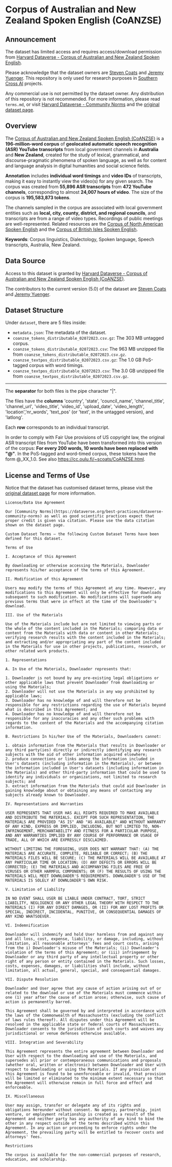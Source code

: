 # Corpus of Australian and New Zealand Spoken English (CoANZSE)

## Announcement

The dataset has limited access and requires access/download permission from [Harvard Dataverse - Corpus of Australian and New Zealand Spoken English](https://doi.org/10.7910/DVN/GW35AK).

Please acknowledge that the dataset owners are [Steven Coats](https://cc.oulu.fi/~scoats/) and [Jeremy Yuenger](https://www.iq.harvard.edu/people/jeremy-yuenger). This repository is only used for research purposes in [Southern Cross AI](https://github.com/southern-cross-ai) projects.

Any commercial use is not permitted by the dataset owner. Any distribution of this repository is not recommended. For more information, please read `terms.md`, or visit [Harvard Dataverse - Community Norms](https://dataverse.org/best-practices/dataverse-community-norms) and the [original dataset page]( https://doi.org/10.7910/DVN/GW35AK).

## Overview

The [Corpus of Australian and New Zealand Spoken English (CoANZSE)](https://dataverse.harvard.edu/dataset.xhtml?persistentId=doi%3A10.7910%2FDVN%2FGW35AK) is a **196-million-word corpus** of **geolocated automatic speech recognition (ASR) YouTube transcripts** from local government channels in **Australia** and **New Zealand**, created for the study of lexical, grammatical, and discourse-pragmatic phenomena of spoken language, as well as for content and language analysis in digital humanities and social science fields. 

**Annotation** includes **individual word timings** and **video IDs** of transcripts, making it easy to instantly view the video(s) for any given search. The corpus was created from **55,896 ASR transcripts** from **472 YouTube channels**, corresponding to almost **24,007 hours of video**. The size of the corpus is **195,583,873 tokens**. 

The channels sampled in the corpus are associated with local government entities such as **local, city, county, district, and regional councils**, and transcripts are from a range of video types. Recordings of public meetings are well-represented. Related resources are the [Corpus of North American Spoken English](https://dataverse.harvard.edu/dataset.xhtml?persistentId=doi:10.7910/DVN/X8QJJV) and the [Corpus of British Isles Spoken English](https://dataverse.harvard.edu/dataset.xhtml?persistentId=doi:10.7910/DVN/UGIIWD).

**Keywords**: Corpus linguistics, Dialectology, Spoken language, Speech transcripts, Australia, New Zealand.

## Data Source

Access to this dataset is granted by [Harvard Dataverse - Corpus of Australian and New Zealand Spoken English (CoANZSE)](https://dataverse.harvard.edu/dataset.xhtml?persistentId=doi%3A10.7910%2FDVN%2FGW35AK). 

The contributors to the current version (5.0) of the dataset are [Steven Coats](https://cc.oulu.fi/~scoats/) and [Jeremy Yuenger](https://www.iq.harvard.edu/people/jeremy-yuenger).

## Dataset Structure

Under `dataset`, there are 5 files inside:

- `metadata.json`: The metadata of the dataset.
- `coanzse_tokens_distributable_02072023.csv.gz`: The 303 MB untagged corpus.
- `coanzse_tokens_distributable_02072023.csv`: The 963 MB unzipped file from `coanzse_tokens_distributable_02072023.csv.gz`.
- `coanzse_textpos_distributable_02072023.csv.gz`: The 1.0 GB PoS-tagged corpus with word timings.
- `coanzse_textpos_distributable_02072023.csv`: The 3.0 GB unzipped file from `coanzse_textpos_distributable_02072023.csv.gz`.

---

The **separator** for both files is the pipe character "|". 

The files have the **columns** 'country', 'state', 'council_name', 'channel_title', 'channel_url', 'video_title', 'video_id', 'upload_date', 'video_length', 'location','nr_words', 'text_pos' (or 'text', in the untagged version), and 'latlong'.

Each **row** corresponds to an individual transcript. 

In order to comply with Fair Use provisions of US copyright law, the original ASR transcript files from YouTube have been transformed into this version of the corpus: **For every 200 words, 10 words have been replaced with "@"**. In the PoS-tagged and word-timed corpus, these tokens have the form @_XX_1.0. See also https://cc.oulu.fi/~scoats/CoANZSE.html.

## License and Terms of Use

Notice that the dataset has customised dataset terms, please visit the [original dataset page](https://doi.org/10.7910/DVN/GW35AK) for more information.

```
License/Data Use Agreement

Our [Community Norms](https://dataverse.org/best-practices/dataverse-community-norms) as well as good scientific practices expect that proper credit is given via citation. Please use the data citation shown on the dataset page.

Custom Dataset Terms — the following Custom Dataset Terms have been defined for this dataset.

Terms of Use 

I. Acceptance of this Agreement

By downloading or otherwise accessing the Materials, Downloader represents his/her acceptance of the terms of this Agreement.

II. Modification of this Agreement

Users may modify the terms of this Agreement at any time. However, any modifications to this Agreement will only be effective for downloads subsequent to such modification. No modifications will supersede any previous terms that were in effect at the time of the Downloader's download.

III. Use of the Materials

Use of the Materials include but are not limited to viewing parts or the whole of the content included in the Materials; comparing data or content from the Materials with data or content in other Materials; verifying research results with the content included in the Materials; and extracting and/or appropriating any part of the content included in the Materials for use in other projects, publications, research, or other related work products.

1. Representations

A. In Use of the Materials, Downloader represents that:

1. Downloader is not bound by any pre-existing legal obligations or other applicable laws that prevent Downloader from downloading or using the Materials;
2. Downloader will not use the Materials in any way prohibited by applicable laws;
3. Downloader has no knowledge of and will therefore not be responsible for any restrictions regarding the use of Materials beyond what is described in this Agreement; and
4. Downloader has no knowledge of and will therefore not be responsible for any inaccuracies and any other such problems with regards to the content of the Materials and the accompanying citation information.

B. Restrictions In his/her Use of the Materials, Downloaders cannot:

1. obtain information from the Materials that results in Downloader or any third party(ies) directly or indirectly identifying any research subjects with the aid of other information acquired elsewhere;
2. produce connections or links among the information included in User's datasets (including information in the Materials), or between the information included in User's datasets (including information in the Materials) and other third-party information that could be used to identify any individuals or organizations, not limited to research subjects; and
3. extract information from the Materials that could aid Downloader in gaining knowledge about or obtaining any means of contacting any subjects already known to Downloader.

IV. Representations and Warranties

USER REPRESENTS THAT USER HAS ALL RIGHTS REQUIRED TO MAKE AVAILABLE AND DISTRIBUTE THE MATERIALS. EXCEPT FOR SUCH REPRESENTATION, THE MATERIALS ARE PROVIDED "AS IS" AND "AS AVAILABLE" AND WITHOUT WARRANTY OF ANY KIND, EXPRESS OR IMPLIED, INCLUDING, BUT NOT LIMITED TO, NON-INFRINGEMENT, MERCHANTABILITY AND FITNESS FOR A PARTICULAR PURPOSE, AND ANY WARRANTIES IMPLIED BY ANY COURSE OF PERFORMANCE OR USAGE OF TRADE, ALL OF WHICH ARE EXPRESSLY DISCLAIMED.

WITHOUT LIMITING THE FOREGOING, USER DOES NOT WARRANT THAT: (A) THE MATERIALS ARE ACCURATE, COMPLETE, RELIABLE OR CORRECT; (B) THE MATERIALS FILES WILL BE SECURE; (C) THE MATERIALS WILL BE AVAILABLE AT ANY PARTICULAR TIME OR LOCATION; (D) ANY DEFECTS OR ERRORS WILL BE CORRECTED; (E) THE MATERIALS AND ACCOMPANYING FILES ARE FREE OF VIRUSES OR OTHER HARMFUL COMPONENTS; OR (F) THE RESULTS OF USING THE MATERIALS WILL MEET DOWNLOADER'S REQUIREMENTS. DOWNLOADER'S USE OF THE MATERIALS IS SOLELY AT DOWNLOADER'S OWN RISK.

V. Limitation of Liability

IN NO EVENT SHALL USER BE LIABLE UNDER CONTRACT, TORT, STRICT LIABILITY, NEGLIGENCE OR ANY OTHER LEGAL THEORY WITH RESPECT TO THE MATERIALS (I) FOR ANY DIRECT DAMAGES, OR (II) FOR ANY LOST PROFITS OR SPECIAL, INDIRECT, INCIDENTAL, PUNITIVE, OR CONSEQUENTIAL DAMAGES OF ANY KIND WHATSOEVER.

VI. Indemnification

Downloader will indemnify and hold User harmless from and against any and all loss, cost, expense, liability, or damage, including, without limitation, all reasonable attorneys' fees and court costs, arising from the i) Downloader's misuse of the Materials; (ii) Downloader's violation of the terms of this Agreement; or (iii) infringement by Downloader or any third party of any intellectual property or other right of any person or entity contained in the Materials. Such losses, costs, expenses, damages, or liabilities shall include, without limitation, all actual, general, special, and consequential damages.

VII. Dispute Resolution

Downloader and User agree that any cause of action arising out of or related to the download or use of the Materials must commence within one (1) year after the cause of action arose; otherwise, such cause of action is permanently barred.

This Agreement shall be governed by and interpreted in accordance with the laws of the Commonwealth of Massachusetts (excluding the conflict of laws rules thereof). All disputes under this Agreement will be resolved in the applicable state or federal courts of Massachusetts. Downloader consents to the jurisdiction of such courts and waives any jurisdictional or venue defenses otherwise available.

VIII. Integration and Severability

This Agreement represents the entire agreement between Downloader and User with respect to the downloading and use of the Materials, and supersedes all prior or contemporaneous communications and proposals (whether oral, written or electronic) between Downloader and User with respect to downloading or using the Materials. If any provision of this Agreement is found to be unenforceable or invalid, that provision will be limited or eliminated to the minimum extent necessary so that the Agreement will otherwise remain in full force and effect and enforceable.

IX. Miscellaneous

User may assign, transfer or delegate any of its rights and obligations hereunder without consent. No agency, partnership, joint venture, or employment relationship is created as a result of the Agreement and neither party has any authority of any kind to bind the other in any respect outside of the terms described within this Agreement. In any action or proceeding to enforce rights under the Agreement, the prevailing party will be entitled to recover costs and attorneys' fees.

Restrictions 

The corpus is available for the non-commercial purposes of research, education, and scholarship.
```